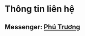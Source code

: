 # Thông tin liên hệ 
## Messenger: [Phú Trương](https://www.facebook.com/messages/t/100051583034545)
